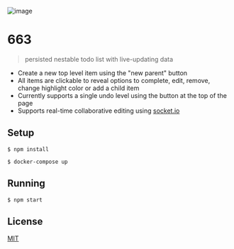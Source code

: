 ![image](https://user-images.githubusercontent.com/9319710/50050249-ba8df900-00c3-11e9-99d1-e058f4eaa4d2.png)

# 663

> persisted nestable todo list with live-updating data

- Create a new top level item using the "new parent" button
- All items are clickable to reveal options to complete, edit, remove, change highlight color or add a child item
- Currently supports a single undo level using the button at the top of the page
- Supports real-time collaborative editing using [socket.io](https://socket.io/)

## Setup

```shell
$ npm install
```

```shell
$ docker-compose up
```

## Running

```shell
$ npm start
```

## License

[MIT](./LICENSE)

